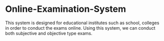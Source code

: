 # Online-Examination-System
This system is designed for educational institutes such as school, colleges in order to conduct the exams online. Using this system, we can conduct both subjective and objective type exams.
